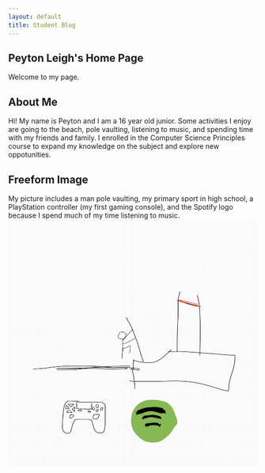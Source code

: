 ```yaml
---
layout: default
title: Student Blog
---
```



## Peyton Leigh's Home Page
Welcome to my page.

## About Me
Hi! My name is Peyton and I am a 16 year old junior. Some activities I enjoy are going to the beach, pole vaulting, listening to music, and spending time with my friends and family. I enrolled in the Computer Science Principles course to expand my knowledge on the subject and explore new oppotunities.


## Freeform Image
My picture includes a man pole vaulting, my primary sport in high school, a PlayStation controller (my first gaming console), and the Spotify logo because I spend much of my time listening to music.
<img src = "images/freeform.png" Width = "700" Height= "500">
